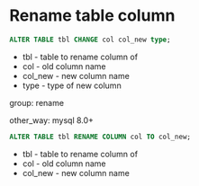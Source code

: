 # Rename table column

```sql
ALTER TABLE tbl CHANGE col col_new type;
```

- tbl - table to rename column of
- col - old column name
- col_new - new column name
- type - type of new column

group: rename

other_way: mysql 8.0+

```sql
ALTER TABLE tbl RENAME COLUMN col TO col_new;
```

- tbl - table to rename column of
- col - old column name
- col_new - new column name
